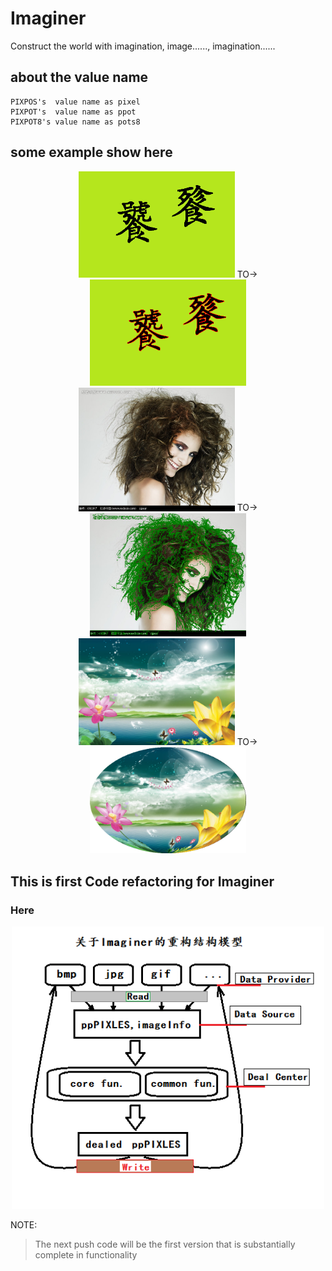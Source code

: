 # Imaginer

 Construct the world with imagination, image......, imagination......

## about the value name

    PIXPOS's  value name as pixel
    PIXPOT's  value name as ppot
    PIXPOT8's value name as pots8

## some example show here

<center>
<img src="./doc/old1.bmp" width="250" />
TO->
<img src="./doc/result.bmp" width="250" />
</center>
<center>
<img src="./doc/old3.bmp" width="250" />
TO->
<img src="./doc/result3.bmp" width="250" />
</center>
<center>
<img src="./doc/old2.bmp" width="250" />
TO->
<img src="./doc/result2.bmp" width="250" />
</center>

## This is first Code refactoring for Imaginer

### Here

<center>
<img src="./doc/Imaginer recode.bmp" width="500" />
</center>

NOTE:

>The next push code will be the first version that is substantially complete in functionality
